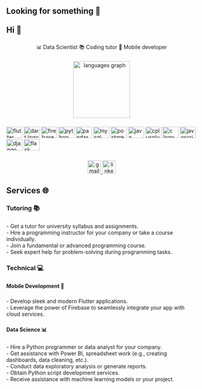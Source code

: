 <h2 align="left">Looking for something 👀<br><br>Hi 👋</h2>

###

<p align="center">📊  Data Scientist  📚 Coding tutor 📱 Mobile developer</p>

###

<div align="center">
  <img src="https://github-readme-stats.vercel.app/api/top-langs?username=Mostafa-Alaa99&locale=en&hide_title=false&layout=compact&card_width=320&langs_count=5&theme=dark&hide_border=false" height="150" alt="languages graph"  />
</div>

###

<div align="left">
  <img src="https://cdn.jsdelivr.net/gh/devicons/devicon/icons/flutter/flutter-original.svg" height="30" width="42" alt="flutter logo"  />
  <img src="https://cdn.jsdelivr.net/gh/devicons/devicon/icons/dart/dart-original.svg" height="30" width="42" alt="dart logo"  />
  <img src="https://cdn.jsdelivr.net/gh/devicons/devicon/icons/firebase/firebase-plain.svg" height="30" width="42" alt="firebase logo"  />
  <img src="https://cdn.jsdelivr.net/gh/devicons/devicon/icons/python/python-original.svg" height="30" width="42" alt="python logo"  />
  <img src="https://cdn.jsdelivr.net/gh/devicons/devicon/icons/pandas/pandas-original.svg" height="30" width="42" alt="pandas logo"  />
  <img src="https://cdn.jsdelivr.net/gh/devicons/devicon/icons/mysql/mysql-original.svg" height="30" width="42" alt="mysql logo"  />
  <img src="https://cdn.jsdelivr.net/gh/devicons/devicon/icons/postgresql/postgresql-original.svg" height="30" width="42" alt="postgresql logo"  />
  <img src="https://cdn.jsdelivr.net/gh/devicons/devicon/icons/java/java-original.svg" height="30" width="42" alt="java logo"  />
  <img src="https://cdn.jsdelivr.net/gh/devicons/devicon/icons/cplusplus/cplusplus-original.svg" height="30" width="42" alt="cplusplus logo"  />
  <img src="https://cdn.jsdelivr.net/gh/devicons/devicon/icons/c/c-original.svg" height="30" width="42" alt="c logo"  />
  <img src="https://cdn.jsdelivr.net/gh/devicons/devicon/icons/javascript/javascript-original.svg" height="30" width="42" alt="javascript logo"  />
  <img src="https://cdn.jsdelivr.net/gh/devicons/devicon/icons/django/django-plain.svg" height="30" width="42" alt="django logo"  />
  <img src="https://cdn.jsdelivr.net/gh/devicons/devicon/icons/flask/flask-original.svg" height="30" width="42" alt="flask logo"  />
</div>

###

<div align="center">
  <a href="mostafa.alaa325@yahoo.com" target="_blank">
    <img src="https://img.shields.io/static/v1?message=Gmail&logo=gmail&label=&color=D14836&logoColor=white&labelColor=&style=for-the-badge" height="35" alt="gmail logo"  />
  </a>
  <a href="https://www.linkedin.com/in/mostafa-alaa-data-analyst/" target="_blank">
    <img src="https://img.shields.io/static/v1?message=LinkedIn&logo=linkedin&label=&color=0077B5&logoColor=white&labelColor=&style=for-the-badge" height="35" alt="linkedin logo"  />
  </a>
</div>

###

<h2 align="left">Services 🌐</h2>

###

<h3 align="left">Tutoring  📚</h3>

###

<p align="left">- Get a tutor for university syllabus and assignments.<br>- Hire a programming instructor for your company or take a course individually.<br>- Join a fundamental or advanced programming course.<br>- Seek expert help for problem-solving during programming tasks.</p>

###

<h3 align="left">Technical 💻</h3>

###

<h4 align="left">Mobile Development 📱</h4>

###

<p align="left">- Develop sleek and modern Flutter applications.<br>- Leverage the power of Firebase to seamlessly integrate your app with cloud services.</p>

###

<h4 align="left">Data Science 📊</h4>

###

<p align="left">- Hire a Python programmer or data analyst for your company.<br>- Get assistance with Power BI, spreadsheet work (e.g., creating dashboards, data cleaning, etc.).<br>- Conduct data exploratory analysis or generate reports.<br>- Obtain Python script development services.<br>- Receive assistance with machine learning models or your project.</p>

###
